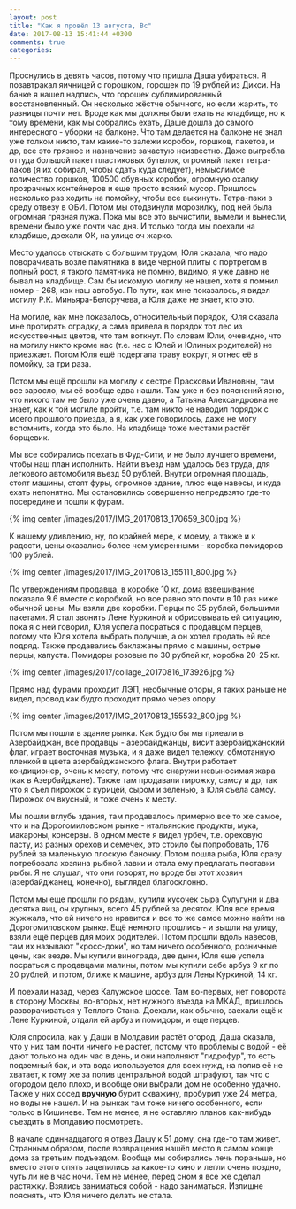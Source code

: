 ```yaml
---
layout: post
title: "Как я провёл 13 августа, Вс"
date: 2017-08-13 15:41:44 +0300
comments: true
categories: 
---
```

Проснулись в девять часов, потому что пришла Даша убираться. Я позавтракал яичницей с горошком, горошек по 19 рублей из Дикси. На банке я нашел надпись, что горошек сублимированный восстановленный. Он несколько жёстче обычного, но если жарить, то разницы почти нет. Вроде как мы должны были ехать на кладбище, но к тому времени, как мы собрались ехать, Даше дошла до самого интересного - уборки на балконе. Что там делается на балконе не знал уже толком никто, там какие-то залежи коробок, горшков, пакетов, и др, все это грязное и назначение зачастую неизвестно. Даже выгребла оттуда большой пакет пластиковых бутылок, огромный пакет тетра-паков (я их собирал, чтобы сдать куда следует), немыслимое количество горшков, 100500 обувных коробок, огромную охапку прозрачных контейнеров и еще просто всякий мусор. Пришлось несколько раз ходить на помойку, чтобы все выкинуть. Тетра-паки в среду отвезу в ОБИ. Потом мы отодвинули морозилку, под ней была огромная грязная лужа. Пока мы все это вычистили, вымели и вынесли, времени было уже почти час дня. И только тогда мы поехали на кладбище, доехали ОК, на улице оч жарко.

Место удалось отыскать с большим трудом, Юля сказала, что надо поворачивать возле памятника в виде черной плиты с портретом в полный рост, я такого памятника не помню, видимо, я уже давно не бывал на кладбище. Сам бы искомую могилу не нашел, хотя я помнил номер - 268, как наш автобус. По пути, как мне показалось, я видел могилу Р.К. Миньяра-Белоручева, а Юля даже не знает, кто это. 

На могиле, как мне показалось, относительный порядок, Юля сказала мне протирать оградку, а сама привела в порядок тот лес из искусственных цветов, что там воткнут. По словам Юли, очевидно, что на могилу никто кроме нас (т.е. нас с Юлей и Юлиных родителей) не приезжает. Потом Юля ещё подергала траву вокруг, я отнес её в помойку, за три раза.

Потом мы ещё прошли на могилу к сестре Прасковьи Ивановны, там все заросло, мы её вообще едва нашли. Там уже и без пояснений ясно, что никого там не было уже очень давно, а Татьяна Александровна не знает, как к той могиле пройти, т.е. там никто не наводил порядок с моего прошлого приезда, а я, как уже говорилось, даже не могу вспомнить, когда это было. На кладбище тоже местами растёт борщевик.

Мы все собирались поехать в Фуд-Сити, и не было лучшего времени, чтобы наш план исполнить. Найти въезд нам удалось без труда, для легкового автомобиля въезд 50 рублей. Внутри огромная площадь, стоят машины, стоят фуры, огромное здание, плюс еще навесы, и куда ехать непонятно. Мы остановились совершенно непредвзято где-то посередине и пошли к фурам.

{% img center /images/2017/IMG_20170813_170659_800.jpg %}

К нашему удивлению, ну, по крайней мере, к моему, а также и к радости, цены оказались более чем умеренными - коробка помидоров 100 рублей. 

{% img center /images/2017/IMG_20170813_155111_800.jpg %}

По утверждениям продавца, в коробке 10 кг, дома взвешивание показало 9.6 вместе с коробкой, но все равно это почти в 10 раз ниже обычной цены. Мы взяли две коробки. Перцы по 35 рублей, большими пакетами. Я стал звонить Лене Куркиной и обрисовывать ей ситуацию, пока я с ней говорил, Юля успела посраться с продавцом перцев, потому что Юля хотела выбрать получше, а он хотел продать ей все подряд. Также продавались баклажаны прямо с машины, острые перцы, капуста. Помидоры розовые по 30 рублей кг, коробка 20-25 кг.

{% img center /images/2017/collage_20170816_173926.jpg %}

Прямо над фурами проходит ЛЭП, необычные опоры, я таких раньше не видел, провод как будто проходит прямо через опору.

{% img center /images/2017/IMG_20170813_155532_800.jpg %}

Потом мы пошли в здание рынка. Как будто бы мы приеали в Азербайджан, все продавцы - азербайджанцы, висит азербайджанский флаг, играет восточная музыка, и я даже видел тележку, обмотанную пленкой в цвета азербайджанского флага. Внутри работает кондиционер, очень к месту, потому что снаружи невыносимая жара (как в Азербайджане). Также там продавали пирожку, самсу и др, так что я съел пирожок с курицей, сыром и зеленью, а Юля съела самсу. Пирожок оч вкусный, и тоже очень к месту.
 
Мы пошли вглубь здания, там продавалось примерно все то же самое, что и на Дорогомиловском рынке - итальянские продукты, мука, макароны, консервы. В одном месте я видел урбеч, т.е. ореховую пасту, из разных орехов и семечек, это стоило бы попробовать, 176 рублей за маленькую плоскую баночку. Потом пошла рыба, Юля сразу потребовала хозяина рыбной лавки и стала ему предлагать поставки рыбы. Я не слушал, что они говорят, но вроде бы этот хозяин (азербайджанец, конечно), выглядел благосклонно. 
 
Потом мы еще прошли по рядам, купили кусочек сыра Сулугуни и два десятка яиц, оч крупных, всего 45 рублей за десяток. Юля все время жужжала, что ей ничего не нравится и все то же самое можно найти на Дорогомиловском рынке. Ещё немного прошлись - и вышли на улицу, взяли ещё перцев для моих родителей. Потом прошли вдоль навесов, там их называют "кросс-доки", но там ничего особенного, розничные цены, как везде. Мы купили винограда, две дыни, Юля еще успела посраться с продавцами малины, потом мы купили себе арбуз 9 кг по 20 рублей, и потом, ближе к машине, арбуз для Лены Куркиной, 14 кг.

И поехали назад, через Калужское шоссе. Там во-первых, нет поворота в сторону Москвы, во-вторых, нет нужного въезда на МКАД, пришлось разворачиваться у Теплого Стана. Доехали, как обычно, заехали ещё к Лене Куркиной, отдали ей арбуз и помидоры, и еще перцев.




Юля спросила, как у Даши в Молдавии растёт огород, Даша сказала, что у них там почти ничего не растет, потому что проблемы с водой - её дают только на один час в день, и они наполняют "гидрофур", то есть подземный бак, и эта вода используется для всех нужд, на полив её не хватает, к тому же за полив центральной водой штрафуют, так что с огородом дело плохо, и вообще они выбрали дом не особенно удачно. Также у них сосед **вручную** бурит скважину, пробурил уже 24 метра, но воды не нашел. И на рынках там тоже ничего особенного, если только в Кишиневе. Тем не менее, я не оставляю планов как-нибудь съездить в Молдавию посмотреть.

В начале одиннадцатого я отвез Дашу к 51 дому, она где-то там живет. Странным образом, после возвращения нашёл место в самом конце дома за третьим подъездом. Вообще мы собирались лечь пораньше, но вместо этого опять зацепились за какое-то кино и легли очень поздно, чуть ли не  в час ночи. Тем не менее, перед сном я все же сделал растяжку. Взялись заниматься собой - надо заниматься. Излишне пояснять, что Юля ничего делать не стала.